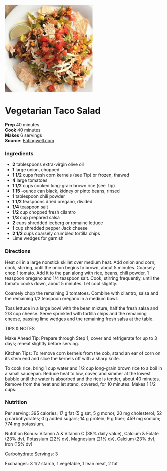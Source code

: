 [![](/images/7b6242f7-2d6c-45fe-a6ec-7417d9b7b915.jpg)](http://assets.eatingwell.com/sites/default/files/imagecache/standard/recipes/MV7206.JPG)

#  Vegetarian Taco Salad


**Prep** 40 minutes  
**Cook** 40 minutes  
**Makes** 6 servings  
**Source:** [Eatingwell.com](http://www.eatingwell.com/recipes/vegetarian_taco_salad.html)

###  Ingredients

  *   **2** tablespoons extra-virgin olive oil
  *   **1** large onion, chopped
  *   **1 1/2** cups fresh corn kernels (see Tip) or frozen, thawed
  *   **4** large tomatoes
  *   **1 1/2** cups cooked long-grain brown rice (see Tip)
  *   **1 15** -ounce can black, kidney or pinto beans, rinsed
  *   **1** tablespoon chili powder
  *   **1 1/2** teaspoons dried oregano, divided
  *   **1/4** teaspoon salt
  *   **1/2** cup chopped fresh cilantro
  *   **1/3** cup prepared salsa
  *   **2** cups shredded iceberg or romaine lettuce
  *   **1** cup shredded pepper Jack cheese
  *   **2 1/2** cups coarsely crumbled tortilla chips
  * Lime wedges for garnish

###  Directions

Heat oil in a large nonstick skillet over medium heat. Add onion and corn;
cook, stirring, until the onion begins to brown, about 5 minutes. Coarsely
chop 1 tomato. Add it to the pan along with rice, beans, chili powder, 1
teaspoon oregano and 1/4 teaspoon salt. Cook, stirring frequently, until the
tomato cooks down, about 5 minutes. Let cool slightly.

Coarsely chop the remaining 3 tomatoes. Combine with cilantro, salsa and the
remaining 1/2 teaspoon oregano in a medium bowl.

Toss lettuce in a large bowl with the bean mixture, half the fresh salsa and
2/3 cup cheese. Serve sprinkled with tortilla chips and the remaining cheese,
passing lime wedges and the remaining fresh salsa at the table.

TIPS & NOTES

Make Ahead Tip: Prepare through Step 1, cover and refrigerate for up to 3
days; reheat slightly before serving.

Kitchen Tips: To remove corn kernels from the cob, stand an ear of corn on its
stem end and slice the kernels off with a sharp knife.

To cook rice, bring 1 cup water and 1/2 cup long-grain brown rice to a boil in
a small saucepan. Reduce heat to low, cover, and simmer at the lowest bubble
until the water is absorbed and the rice is tender, about 40 minutes. Remove
from the heat and let stand, covered, for 10 minutes. Makes 1 1/2 cups.

###  Nutrition

Per serving: 395 calories; 17 g fat (5 g sat, 5 g mono); 20 mg cholesterol; 52
g carbohydrates; 0 g added sugars; 14 g protein; 9 g fiber; 459 mg sodium; 774
mg potassium.

Nutrition Bonus: Vitamin A & Vitamin C (38% daily value), Calcium & Folate
(23% dv), Potassium (22% dv), Magnesium (21% dv), Calcium (23% dv), Iron (15%
dv)

Carbohydrate Servings: 3

Exchanges: 3 1/2 starch, 1 vegetable, 1 lean meat, 2 fat

